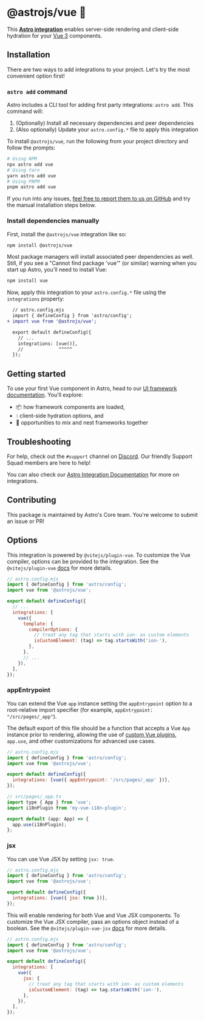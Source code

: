 # @astrojs/vue 💚

This **[Astro integration][astro-integration]** enables server-side rendering and client-side hydration for your [Vue 3](https://vuejs.org/) components.

## Installation

There are two ways to add integrations to your project. Let's try the most convenient option first!

### `astro add` command

Astro includes a CLI tool for adding first party integrations: `astro add`. This command will:

1. (Optionally) Install all necessary dependencies and peer dependencies
2. (Also optionally) Update your `astro.config.*` file to apply this integration

To install `@astrojs/vue`, run the following from your project directory and follow the prompts:

```sh
# Using NPM
npx astro add vue
# Using Yarn
yarn astro add vue
# Using PNPM
pnpm astro add vue
```

If you run into any issues, [feel free to report them to us on GitHub](https://github.com/withastro/astro/issues) and try the manual installation steps below.

### Install dependencies manually

First, install the `@astrojs/vue` integration like so:

```sh
npm install @astrojs/vue
```

Most package managers will install associated peer dependencies as well. Still, if you see a "Cannot find package 'vue'" (or similar) warning when you start up Astro, you'll need to install Vue:

```sh
npm install vue
```

Now, apply this integration to your `astro.config.*` file using the `integrations` property:

```diff lang="js" "vue()"
  // astro.config.mjs
  import { defineConfig } from 'astro/config';
+ import vue from '@astrojs/vue';

  export default defineConfig({
    // ...
    integrations: [vue()],
    //             ^^^^^
  });
```

## Getting started

To use your first Vue component in Astro, head to our [UI framework documentation][astro-ui-frameworks]. You'll explore:

- 📦 how framework components are loaded,
- 💧 client-side hydration options, and
- 🤝 opportunities to mix and nest frameworks together

## Troubleshooting

For help, check out the `#support` channel on [Discord](https://astro.build/chat). Our friendly Support Squad members are here to help!

You can also check our [Astro Integration Documentation][astro-integration] for more on integrations.

## Contributing

This package is maintained by Astro's Core team. You're welcome to submit an issue or PR!

[astro-integration]: https://docs.astro.build/en/guides/integrations-guide/
[astro-ui-frameworks]: https://docs.astro.build/en/core-concepts/framework-components/#using-framework-components

## Options

This integration is powered by `@vitejs/plugin-vue`. To customize the Vue compiler, options can be provided to the integration. See the `@vitejs/plugin-vue` [docs](https://www.npmjs.com/package/@vitejs/plugin-vue) for more details.

```js
// astro.config.mjs
import { defineConfig } from 'astro/config';
import vue from '@astrojs/vue';

export default defineConfig({
  // ...
  integrations: [
    vue({
      template: {
        compilerOptions: {
          // treat any tag that starts with ion- as custom elements
          isCustomElement: (tag) => tag.startsWith('ion-'),
        },
      },
      // ...
    }),
  ],
});
```

### appEntrypoint

You can extend the Vue `app` instance setting the `appEntrypoint` option to a root-relative import specifier (for example, `appEntrypoint: "/src/pages/_app"`).

The default export of this file should be a function that accepts a Vue `App` instance prior to rendering, allowing the use of [custom Vue plugins](https://vuejs.org/guide/reusability/plugins.html), `app.use`, and other customizations for advanced use cases.

```js
// astro.config.mjs
import { defineConfig } from 'astro/config';
import vue from '@astrojs/vue';

export default defineConfig({
  integrations: [vue({ appEntrypoint: '/src/pages/_app' })],
});
```

```js
// src/pages/_app.ts
import type { App } from 'vue';
import i18nPlugin from 'my-vue-i18n-plugin';

export default (app: App) => {
  app.use(i18nPlugin);
};
```

### jsx

You can use Vue JSX by setting `jsx: true`.

```js
// astro.config.mjs
import { defineConfig } from 'astro/config';
import vue from '@astrojs/vue';

export default defineConfig({
  integrations: [vue({ jsx: true })],
});
```

This will enable rendering for both Vue and Vue JSX components. To customize the Vue JSX compiler, pass an options object instead of a boolean. See the `@vitejs/plugin-vue-jsx` [docs](https://www.npmjs.com/package/@vitejs/plugin-vue-jsx) for more details.

```js
// astro.config.mjs
import { defineConfig } from 'astro/config';
import vue from '@astrojs/vue';

export default defineConfig({
  integrations: [
    vue({
      jsx: {
        // treat any tag that starts with ion- as custom elements
        isCustomElement: (tag) => tag.startsWith('ion-'),
      },
    }),
  ],
});
```
